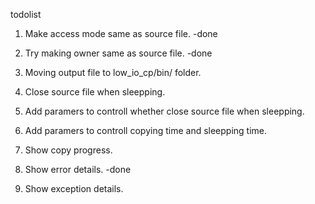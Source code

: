 todolist

1. Make access mode same as source file. -done

2. Try making owner same as source file. -done

3. Moving output file to low_io_cp/bin/ folder.

4. Close source file when sleepping.

5. Add paramers to controll whether close source file when sleepping.

6. Add paramers to controll copying time and sleepping time.

7. Show copy progress.

8. Show error details. -done

9. Show exception details.
